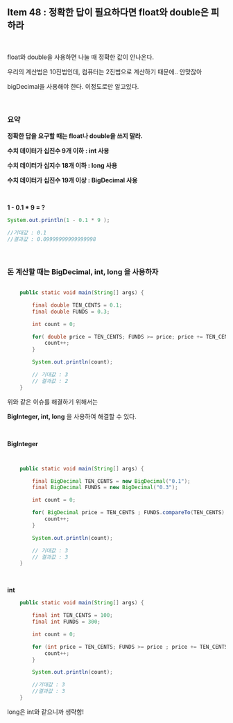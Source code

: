 ## Item 48 : 정확한 답이 필요하다면 float와 double은 피하라

&nbsp;
&nbsp;

float와 double을 사용하면 나눌 때 정확한 값이 안나온다.

우리의 계산법은 10진법인데, 컴퓨터는 2진법으로 계산하기 때문에.. 안맞잖아

bigDecimal을 사용해야 한다. 이정도로만 알고있다.

&nbsp;

### 요약

**정확한 답을 요구할 때는 float나 double을 쓰지 말라.**

**수치 데이터가 십진수 9개 이하 : int 사용**

**수치 데이터가 십지수 18개 이하 : long 사용**

**수치 데이터가 십진수 19개 이상 : BigDecimal 사용**


&nbsp;
&nbsp;

**1 - 0.1 * 9 = ?**

```Java
System.out.println(1 - 0.1 * 9 );

//기대값 : 0.1
//결과값 : 0.09999999999999998
```

&nbsp;

### 돈 계산할 때는 BigDecimal, int, long 을 사용하자

```java

    public static void main(String[] args) {

        final double TEN_CENTS = 0.1;
        final double FUNDS = 0.3;

        int count = 0;

        for( double price = TEN_CENTS; FUNDS >= price; price += TEN_CENTS) {
            count++;
        }

        System.out.println(count);

        // 기대값 : 3
        // 결과값 : 2
    }

```

위와 같은 이슈를 해결하기 위해서는

**BigInteger, int, long** 을 사용하여 해결할 수 있다.

&nbsp;

**BigInteger**

```java


    public static void main(String[] args) {

        final BigDecimal TEN_CENTS = new BigDecimal("0.1");
        final BigDecimal FUNDS = new BigDecimal("0.3");

        int count = 0;

        for( BigDecimal price = TEN_CENTS ; FUNDS.compareTo(TEN_CENTS) >= 0 ; price = price.add(price) ) {
            count++;
        }

        System.out.println(count);

        // 기대값 : 3
        // 결과값 : 3   
    }

```

&nbsp;

**int**

```java
    public static void main(String[] args) {

        final int TEN_CENTS = 100;
        final int FUNDS = 300;

        int count = 0;

        for (int price = TEN_CENTS; FUNDS >= price ; price += TEN_CENTS) {
            count++;
        }

        System.out.println(count);

        //기대값 : 3
        //결과값 : 3
    }

```


long은 int와 같으니까 생략함!

